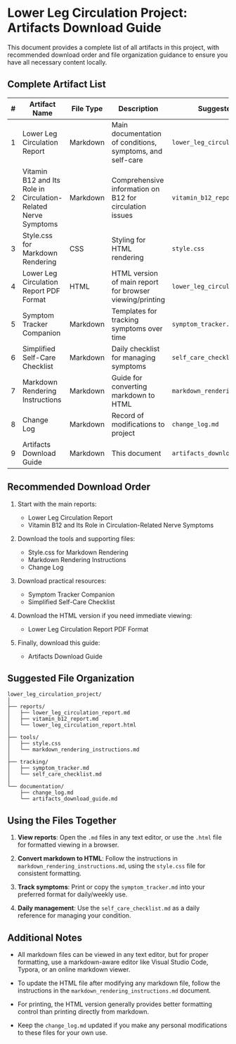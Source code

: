 # Lower Leg Circulation Project: Artifacts Download Guide

This document provides a complete list of all artifacts in this project, with recommended download order and file organization guidance to ensure you have all necessary content locally.

## Complete Artifact List

| # | Artifact Name | File Type | Description | Suggested Filename |
|---|---------------|-----------|-------------|-------------------|
| 1 | Lower Leg Circulation Report | Markdown | Main documentation of conditions, symptoms, and self-care | `lower_leg_circulation_report.md` |
| 2 | Vitamin B12 and Its Role in Circulation-Related Nerve Symptoms | Markdown | Comprehensive information on B12 for circulation issues | `vitamin_b12_report.md` |
| 3 | Style.css for Markdown Rendering | CSS | Styling for HTML rendering | `style.css` |
| 4 | Lower Leg Circulation Report PDF Format | HTML | HTML version of main report for browser viewing/printing | `lower_leg_circulation_report.html` |
| 5 | Symptom Tracker Companion | Markdown | Templates for tracking symptoms over time | `symptom_tracker.md` |
| 6 | Simplified Self-Care Checklist | Markdown | Daily checklist for managing symptoms | `self_care_checklist.md` |
| 7 | Markdown Rendering Instructions | Markdown | Guide for converting markdown to HTML | `markdown_rendering_instructions.md` |
| 8 | Change Log | Markdown | Record of modifications to project | `change_log.md` |
| 9 | Artifacts Download Guide | Markdown | This document | `artifacts_download_guide.md` |

## Recommended Download Order

1. Start with the main reports:
   - Lower Leg Circulation Report
   - Vitamin B12 and Its Role in Circulation-Related Nerve Symptoms

2. Download the tools and supporting files:
   - Style.css for Markdown Rendering
   - Markdown Rendering Instructions
   - Change Log

3. Download practical resources:
   - Symptom Tracker Companion
   - Simplified Self-Care Checklist
   
4. Download the HTML version if you need immediate viewing:
   - Lower Leg Circulation Report PDF Format

5. Finally, download this guide:
   - Artifacts Download Guide

## Suggested File Organization

```
lower_leg_circulation_project/
│
├── reports/
│   ├── lower_leg_circulation_report.md
│   ├── vitamin_b12_report.md
│   └── lower_leg_circulation_report.html
│
├── tools/
│   ├── style.css
│   └── markdown_rendering_instructions.md
│
├── tracking/
│   ├── symptom_tracker.md
│   └── self_care_checklist.md
│
└── documentation/
    ├── change_log.md
    └── artifacts_download_guide.md
```

## Using the Files Together

1. **View reports**: Open the `.md` files in any text editor, or use the `.html` file for formatted viewing in a browser.

2. **Convert markdown to HTML**: Follow the instructions in `markdown_rendering_instructions.md`, using the `style.css` file for consistent formatting.

3. **Track symptoms**: Print or copy the `symptom_tracker.md` into your preferred format for daily/weekly use.

4. **Daily management**: Use the `self_care_checklist.md` as a daily reference for managing your condition.

## Additional Notes

- All markdown files can be viewed in any text editor, but for proper formatting, use a markdown-aware editor like Visual Studio Code, Typora, or an online markdown viewer.

- To update the HTML file after modifying any markdown file, follow the instructions in the `markdown_rendering_instructions.md` document.

- For printing, the HTML version generally provides better formatting control than printing directly from markdown.

- Keep the `change_log.md` updated if you make any personal modifications to these files for your own use.
